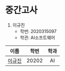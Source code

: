 # 중간고사

1. 이규진
    - 학번: 2020315097
    - 학관: AI소프트웨어

| 이름 | 학번 | 학과 |
|:---:|:---:|:---:|
| [이규진](/.lee.md) | 20202 | AI |
